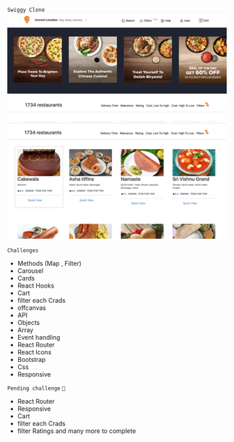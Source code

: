`Swiggy Clone`
![Link](./public/img1.png)
![link](./public//img2.png)

`Challenges`

- Methods (Map , Filter)
- Carousel
- Cards 
- React Hooks 
- Cart 
- filter each Crads
- offcanvas
- API 
- Objects
- Array
- Event handling
- React Router 
- React Icons
- Bootstrap
- Css
- Responsive

`Pending challenge` `🤔`
- React Router 
- Responsive
- Cart 
- filter each Crads
- filter Ratings and many more to complete
